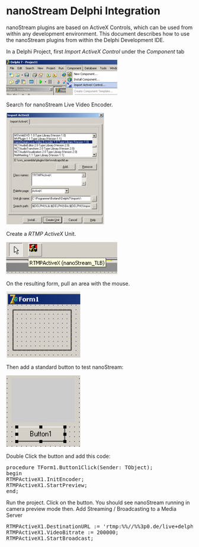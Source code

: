 # nanoStream Delphi Integration

nanoStream plugins are based on ActiveX Controls, which can be used from within any development environment.
This document describes how to use the nanoStream plugins from within the Delphi Development IDE.

In a Delphi Project, first *Import ActiveX Control* under the *Component* tab


![delphi_1](img/delphi_1-300x95.png)


Search for nanoStream Live Video Encoder.

![Delphi_import_activex](img/Delphi_import_activex-264x300.png)

Create a *RTMP ActiveX* Unit.


![Delphi_rtmp_activex](img/Delphi_rtmp_activex-300x86.png)

On the resulting form, pull an area with the mouse.


![Delphi_FormArea](img/Delphi_FormArea.png)

Then add a standard button to test nanoStream:


![Delphi_Button](img/Delphi_button.png)

Double Click the button and add this code:
<pre class="lang:delphi decode:true ">procedure TForm1.Button1Click(Sender: TObject);
begin
RTMPActiveX1.InitEncoder;
RTMPActiveX1.StartPreview;
end;</pre>
Run the project.
Click on the button.
You should see nanoStream running in camera preview mode then.
Add Streaming / Broadcasting to a Media Server
<pre class="lang:delphi decode:true ">RTMPActiveX1.DestinationURL := 'rtmp:%%//%%3p0.de/live+delphi123';
RTMPActiveX1.VideoBitrate := 200000;
RTMPActiveX1.StartBroadcast;</pre>
&nbsp;
